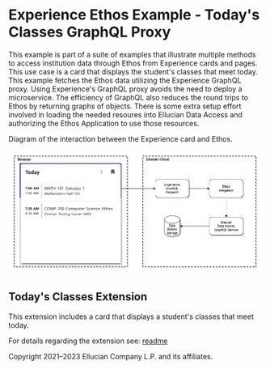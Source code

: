 # Experience Ethos Example - Today's Classes GraphQL Proxy

This example is part of a suite of examples that illustrate multiple methods to access institution data through Ethos from Experience cards and pages. This use case is a card that displays the student's classes that meet today. This example fetches the Ethos data utilizing the Experience GraphQL proxy. Using Experience's GraphQL proxy avoids the need to deploy a microservice. The efficiency of GraphQL also reduces the round trips to Ethos by returning graphs of objects. There is some extra setup effort involved in loading the needed resoures into Ellucian Data Access and authorizing the Ethos Application to use those resources.

Diagram of the interaction between the Experience card and Ethos.

![](docs/images/Todays-Classes-Experience-GraphQL-Proxy.png)

## Today's Classes Extension

This extension includes a card that displays a student's classes that meet today.

For details regarding the extension see: [readme](extension/README.md)

Copyright 2021–2023 Ellucian Company L.P. and its affiliates.
